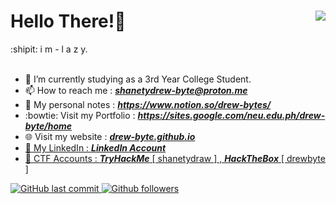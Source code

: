 <html>

<h1>
Hello There!👋 <img src = "https://komarev.com/ghpvc/?username=drew-bytel&color=191919&label=Profile%20Views&style=for-the-badge" align="right"/>
  
</h1>

  

<body>
   :shipit:  i m  -  l a z y.
  <br><br>


- 🌱 I’m currently studying as a 3rd Year College Student. 
- 📫 How to reach me : <b><i>shanetydrew-byte@proton.me</i></b>
- 📝 My personal notes : <a href="https://www.notion.so/drew-bytes/drew-byte-03722155e7d04c7b9166a7670efa0f58?pvs=4"> <b><i>https://www.notion.so/drew-bytes/</i></b>
- :bowtie: Visit my Portfolio : <a href="https://sites.google.com/neu.edu.ph/drew-byte/home"> <b><i>https://sites.google.com/neu.edu.ph/drew-byte/home</i></b>
- 🌐 Visit my website : <a href="https://drew-byte.github.io/"> <b><i>drew-byte.github.io</i></b>
  <br>
- 💼 My LinkedIn : <a href="https://www.linkedin.com/in/andrew-felix-cunanan-6888a220b/"> <b><i>LinkedIn Account</i></b>
- 🚩 CTF Accounts : <b><i>TryHackMe</i></b> [ shanetydraw ]  , <b><i>HackTheBox</i></b> [ drewbyte ]
 

![GitHub last commit](https://img.shields.io/github/last-commit/drew-byte/java_code?label=last%20commit%20in%20java%20repo&style=flat-square)
![Github followers](https://img.shields.io/github/followers/drew-byte?color=blue&style=flat-square)
</body>
</html>


